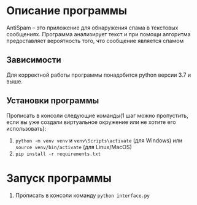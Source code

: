 # Описание программы
AntiSpam – это приложение для обнаружения спама в текстовых сообщениях. 
Программа анализирует текст и при помощи алгоритма предоставляет вероятность того, что сообщение является спамом

## Зависимости
Для корректной работы программы понадобится python версии 3.7 и выше.

## Установки программы
Прописать в консоли следующие команды(1 шаг можно пропустить, если вы уже создали виртуальное окружение или не хотите его использовать):
1. `python -m venv venv` и
 `venv\Scripts\activate` (для Windows) или
 `source venv/bin/activate` (для Linux/MacOS)
2. `pip install -r requirements.txt`

# Запуск программы
1. Прописать в консоли команду `python interface.py`